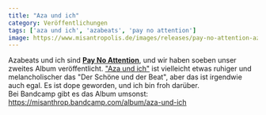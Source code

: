 ```yaml
---
title: "Aza und ich"
category: Veröffentlichungen
tags: ['aza und ich', 'azabeats', 'pay no attention']
image: https://www.misantropolis.de/images/releases/pay-no-attention-aza-und-ich.jpg
---
```


Azabeats und ich sind [**Pay No Attention**](http://paynoattention.rocks), und wir haben soeben unser zweites Album veröffentlicht. ["Aza und ich"](https://misanthrop.bandcamp.com/album/aza-und-ich) ist vielleicht etwas ruhiger und melancholischer das "Der Schöne und der Beat", aber das ist irgendwie auch egal. Es ist dope geworden, und ich bin froh darüber.  
Bei Bandcamp gibt es das Album umsonst: <https://misanthrop.bandcamp.com/album/aza-und-ich>